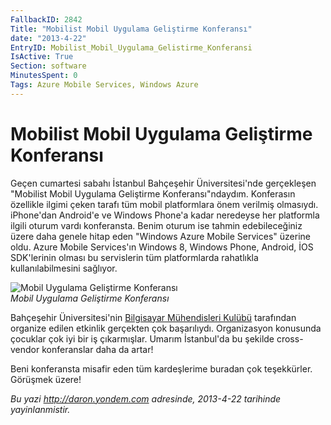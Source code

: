 ```yaml
---
FallbackID: 2842
Title: "Mobilist Mobil Uygulama Geliştirme Konferansı"
date: "2013-4-22"
EntryID: Mobilist_Mobil_Uygulama_Gelistirme_Konferansi
IsActive: True
Section: software
MinutesSpent: 0
Tags: Azure Mobile Services, Windows Azure
---
```

# Mobilist Mobil Uygulama Geliştirme Konferansı
Geçen cumartesi sabahı İstanbul Bahçeşehir Üniversitesi'nde gerçekleşen
"Mobilist Mobil Uygulama Geliştirme Konferansı"ndaydım. Konferasın
özellikle ilgimi çeken tarafı tüm mobil platformlara önem verilmiş
olmasıydı. iPhone'dan Android'e ve Windows Phone'a kadar neredeyse her
platformla ilgili oturum vardı konferansta. Benim oturum ise tahmin
edebileceğiniz üzere daha genele hitap eden "Windows Azure Mobile
Services" üzerine oldu. Azure Mobile Services'ın Windows 8, Windows
Phone, Android, İOS SDK'lerinin olması bu servislerin tüm platformlarda
rahatlıkla kullanılabilmesini sağlıyor.

![Mobil Uygulama Geliştirme
Konferansı](media/Mobilist_Mobil_Uygulama_Gelistirme_Konferansi/azure_mobile.jpg)\
*Mobil Uygulama Geliştirme Konferansı*

Bahçeşehir Üniversitesi'nin [Bilgisayar Mühendisleri
Kulübü](http://bubmk.org/) tarafından organize edilen etkinlik gerçekten
çok başarılıydı. Organizasyon konusunda çocuklar çok iyi bir iş
çıkarmışlar. Umarım İstanbul'da bu şekilde cross-vendor konferanslar
daha da artar!

Beni konferansta misafir eden tüm kardeşlerime buradan çok teşekkürler.
Görüşmek üzere!



*Bu yazi http://daron.yondem.com adresinde, 2013-4-22 tarihinde yayinlanmistir.*
